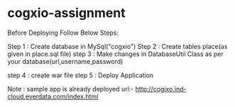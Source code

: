 # cogxio-assignment

Before Deploying Follow Below Steps:


Step 1 : Create database in MySql("cogxio")
Step 2 : Create tables place(as given in place.sql file)
step 3 : Make changes in DatabaseUtil Class as per your database(url,username,password)

step 4 : create war file 
step 5 : Deploy Application

Note : sample app is already deployed url:- http://cogixo.ind-cloud.everdata.com/index.html
